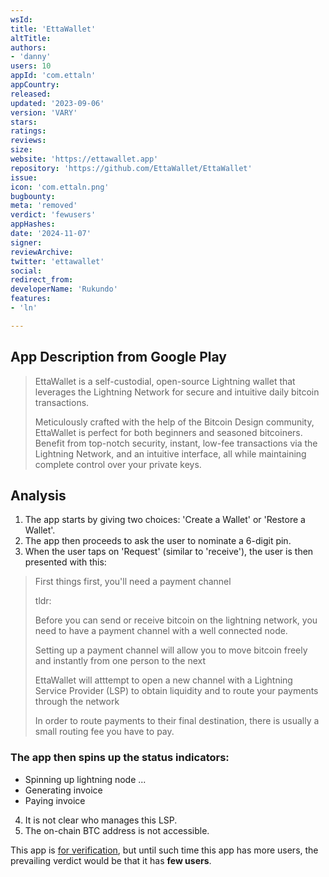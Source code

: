```yaml
---
wsId: 
title: 'EttaWallet'
altTitle: 
authors:
- 'danny'
users: 10
appId: 'com.ettaln'
appCountry: 
released: 
updated: '2023-09-06'
version: 'VARY'
stars: 
ratings: 
reviews: 
size: 
website: 'https://ettawallet.app'
repository: 'https://github.com/EttaWallet/EttaWallet'
issue: 
icon: 'com.ettaln.png'
bugbounty: 
meta: 'removed'
verdict: 'fewusers'
appHashes: 
date: '2024-11-07'
signer: 
reviewArchive: 
twitter: 'ettawallet'
social: 
redirect_from: 
developerName: 'Rukundo'
features:
- 'ln'

---
```


## App Description from Google Play

> EttaWallet is a self-custodial, open-source Lightning wallet that leverages the Lightning Network for secure and intuitive daily bitcoin transactions.
>
> Meticulously crafted with the help of the Bitcoin Design community, EttaWallet is perfect for both beginners and seasoned bitcoiners. Benefit from top-notch security, instant, low-fee transactions via the Lightning Network, and an intuitive interface, all while maintaining complete control over your private keys.

## Analysis 

1. The app starts by giving two choices: 'Create a Wallet' or 'Restore a Wallet'.
2. The app then proceeds to ask the user to nominate a 6-digit pin. 
3. When the user taps on 'Request' (similar to 'receive'), the user is then presented with this:

> First things first, you'll need a payment channel
>
> tldr:
>
> Before you can send or receive bitcoin on the lightning network, you need to have a payment channel with a well connected node.
>
> Setting up a payment channel will allow you to move bitcoin freely and instantly from one person to the next
>
> EttaWallet will atttempt to open a new channel with a Lightning Service Provider (LSP) to obtain liquidity and to route your payments through the network
>
> In order to route payments to their final destination, there is usually a small routing fee you have to pay.
> 

### The app then spins up the status indicators:
- Spinning up lightning node ...
- Generating invoice
- Paying invoice

4. It is not clear who manages this LSP. 
5. The on-chain BTC address is not accessible.

This app is [for verification](https://github.com/EttaWallet/EttaWallet/issues/7), but until such time this app has more users, the prevailing verdict would be that it has **few users**.


